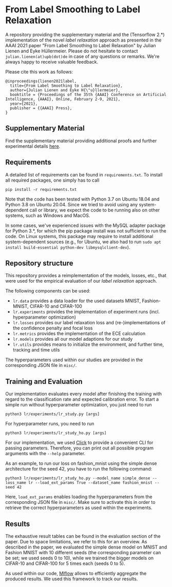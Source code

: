 # From Label Smoothing to Label Relaxation

A repository providing the supplementary material and the (Tensorflow 2.*) implementation of the novel *label relaxation* approach as presented in the AAAI 2021 paper "From Label Smoothing to Label Relaxation" by Julian Lienen and Eyke Hüllermeier. Please do not hesitate to contact `julian.lienen(at)upb(dot)de` in case of any questions or remarks. We're always happy to receive valuable feedback.

Please cite this work as follows:

```
@inproceedings{lienen2021label,
  title={From Label Smoothing to Label Relaxation},
  author={Julian Lienen and Eyke H{\"u}llermeier},
  booktitle = {Proceedings of the 35th {AAAI} Conference on Artificial Intelligence, {AAAI}, Online, February 2-9, 2021},
  year={2021},
  publisher = {{AAAI} Press},
}
```

## Supplementary Material

Find the supplementary material providing additional proofs and further experimental details [here](Lienen_AAAI21_LabelRelaxation_Supplement.pdf).

## Requirements

A detailed list of requirements can be found in `requirements.txt`. To install all required packages, one simply has to call
```
pip install -r requirements.txt
```

Note that the code has been tested with Python 3.7 on Ubuntu 18.04 and Python 3.8 on Ubuntu 20.04. Since we tried to avoid using any system-dependent call or library, we expect the code to be running also on other systems, such as Windows and MacOS.

In some cases, we've experienced issues with the MySQL adapter package for Python 3.*, for which the pip package install was not sufficient to run the code. On Linux systems, this package may require to install additional system-dependent sources (e.g., for Ubuntu, we also had to run `sudo apt install build-essential python-dev libmysqlclient-dev`).

## Repository structure

This repository provides a reimplementation of the models, losses, etc., that were used for the empirical evaluation of our _label relaxation_ approach.

The following components can be used:

- `lr.data` provides a data loader for the used datasets MNIST, Fashion-MNIST, CIFAR-10 and CIFAR-100
- `lr.experiments` provides the implementation of experiment runs (incl. hyperparameter optimization)
- `lr.losses` provides our label relaxation loss and (re-)implementations of the confidence penalty and focal loss
- `lr.metrics` provides the implementation of the ECE calculation
- `lr.models` provides all our model adaptions for our study
- `lr.utils` provides means to initialize the environment, and further time, tracking and time utils

The hyperparameters used within our studies are provided in the corresponding JSON file in `misc/`.

## Training and Evaluation

Our implementation evaluates every model after finishing the training with regard to the classification rate and expected calibration error. To start a simple run without hyperparameter optimization, you just need to run 

```python3 lr/experiments/lr_study.py [args]```

For hyperparameter runs, you need to run

```python3 lr/experiments/lr_study_ho.py [args]```

For our implementation, we used [Click](https://click.palletsprojects.com/en/7.x/) to provide a convenient CLI for passing parameters. Therefore, you can print out all possible program arguments with the `--help` parameter.

As an example, to run our loss on fashion_mnist using the simple dense architecture for the seed 42, you have to run the following command:

```python3 lr/experiments/lr_study_ho.py --model_name simple_dense --loss_name lr --load_ext_params True --dataset_name fashion_mnist --seed 42```

Here, `load_ext_params` enables loading the hyperparameters from the corresponding JSON file in `misc/`. Make sure to activate this in order to retrieve the correct hyperparameters as used within the experiments.

## Results

The exhaustive result tables can be found in the evaluation section of the paper. Due to space limitations, we refer to this for an overview. As described in the paper, we evaluated the simple dense model on MNIST and Fashion MNIST with 10 different seeds (the corresponding parameter can be set; we used seeds 0 to 10), while we trained the bigger models on CIFAR-10 and CIFAR-100 for 5 times each (seeds 0 to 5). 

As used within our code, [Mlflow](https://mlflow.org/) allows to efficiently aggregate the produced results. We used this framework to track our results.
